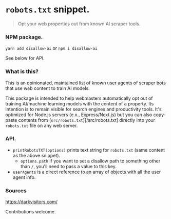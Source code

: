 # `robots.txt` snippet.
> Opt your web properties out from known AI scraper tools.

### NPM package.

`yarn add disallow-ai` or `npm i disallow-ai`

See below for API.

### What is this?
This is an opinionated, maintained list of known user agents of scraper bots that use web content to train AI models.

This package is intended to help webmasters automatically opt out of training AI/machine learning models with the content of a property. Its intention is to remain visible for search engines and productivity tools. It's optimized for Node.js servers (e.x., Express/Next.js) but you can also copy-paste contents from (`src/robots.txt`)[/src/robots.txt] directly into your `robots.txt` file on any web server.


### API.
- `printRobotsTXT(options)` prints text string for `robots.txt` (same content as the above snippet).
    - `options.path` if you want to set a disallow path to something other than `/`, you'll need to pass a value to this key.
- `userAgents` is a direct reference to an array of objects with all the user agent info.

### Sources
https://darkvisitors.com/

Contributions welcome.
